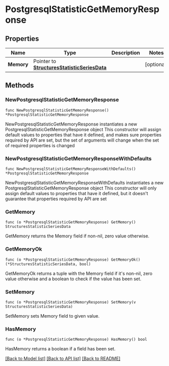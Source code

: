 # PostgresqlStatisticGetMemoryResponse

## Properties

Name | Type | Description | Notes
------------ | ------------- | ------------- | -------------
**Memory** | Pointer to [**StructuresStatisticSeriesData**](StructuresStatisticSeriesData.md) |  | [optional] 

## Methods

### NewPostgresqlStatisticGetMemoryResponse

`func NewPostgresqlStatisticGetMemoryResponse() *PostgresqlStatisticGetMemoryResponse`

NewPostgresqlStatisticGetMemoryResponse instantiates a new PostgresqlStatisticGetMemoryResponse object
This constructor will assign default values to properties that have it defined,
and makes sure properties required by API are set, but the set of arguments
will change when the set of required properties is changed

### NewPostgresqlStatisticGetMemoryResponseWithDefaults

`func NewPostgresqlStatisticGetMemoryResponseWithDefaults() *PostgresqlStatisticGetMemoryResponse`

NewPostgresqlStatisticGetMemoryResponseWithDefaults instantiates a new PostgresqlStatisticGetMemoryResponse object
This constructor will only assign default values to properties that have it defined,
but it doesn't guarantee that properties required by API are set

### GetMemory

`func (o *PostgresqlStatisticGetMemoryResponse) GetMemory() StructuresStatisticSeriesData`

GetMemory returns the Memory field if non-nil, zero value otherwise.

### GetMemoryOk

`func (o *PostgresqlStatisticGetMemoryResponse) GetMemoryOk() (*StructuresStatisticSeriesData, bool)`

GetMemoryOk returns a tuple with the Memory field if it's non-nil, zero value otherwise
and a boolean to check if the value has been set.

### SetMemory

`func (o *PostgresqlStatisticGetMemoryResponse) SetMemory(v StructuresStatisticSeriesData)`

SetMemory sets Memory field to given value.

### HasMemory

`func (o *PostgresqlStatisticGetMemoryResponse) HasMemory() bool`

HasMemory returns a boolean if a field has been set.


[[Back to Model list]](../README.md#documentation-for-models) [[Back to API list]](../README.md#documentation-for-api-endpoints) [[Back to README]](../README.md)


